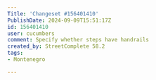 ```yaml
---
Title: 'Changeset #156401410'
PublishDate: 2024-09-09T15:51:17Z
id: 156401410
user: cucumbers
comment: Specify whether steps have handrails
created_by: StreetComplete 58.2
tags:
- Montenegro

---
```

